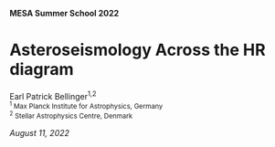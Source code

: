 **MESA Summer School 2022**

Asteroseismology Across the HR diagram
===

Earl Patrick Bellinger<sup>1,2</sup>\
<sub><sup>1</sup> Max Planck Institute for Astrophysics, Germany</sub>\
<sub><sup>2</sup> Stellar Astrophysics Centre, Denmark</sub>

*August 11, 2022*
